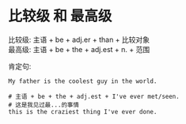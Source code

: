 # 比较级 和 最高级

比较级: 主语 + be + adj.er + than + 比较对象 \
最高级: 主语 + be + the + adj.est + n. + 范围



肯定句:
```text
My father is the coolest guy in the world.

# 主语 + be + the + adj.est + I've ever met/seen.
# 这是我见过最...的事情
this is the craziest thing I've ever done.
```